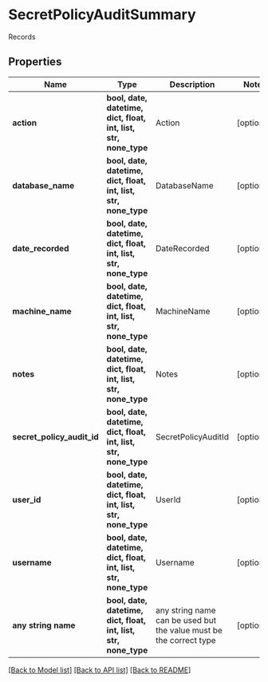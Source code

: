 # SecretPolicyAuditSummary

Records

## Properties
Name | Type | Description | Notes
------------ | ------------- | ------------- | -------------
**action** | **bool, date, datetime, dict, float, int, list, str, none_type** | Action | [optional] 
**database_name** | **bool, date, datetime, dict, float, int, list, str, none_type** | DatabaseName | [optional] 
**date_recorded** | **bool, date, datetime, dict, float, int, list, str, none_type** | DateRecorded | [optional] 
**machine_name** | **bool, date, datetime, dict, float, int, list, str, none_type** | MachineName | [optional] 
**notes** | **bool, date, datetime, dict, float, int, list, str, none_type** | Notes | [optional] 
**secret_policy_audit_id** | **bool, date, datetime, dict, float, int, list, str, none_type** | SecretPolicyAuditId | [optional] 
**user_id** | **bool, date, datetime, dict, float, int, list, str, none_type** | UserId | [optional] 
**username** | **bool, date, datetime, dict, float, int, list, str, none_type** | Username | [optional] 
**any string name** | **bool, date, datetime, dict, float, int, list, str, none_type** | any string name can be used but the value must be the correct type | [optional]

[[Back to Model list]](../README.md#documentation-for-models) [[Back to API list]](../README.md#documentation-for-api-endpoints) [[Back to README]](../README.md)


